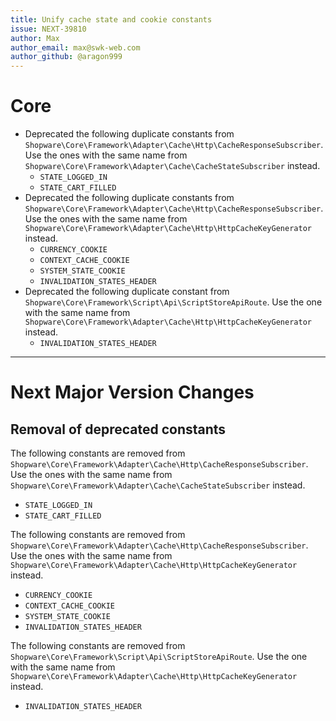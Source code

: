 ```yaml
---
title: Unify cache state and cookie constants
issue: NEXT-39810
author: Max
author_email: max@swk-web.com
author_github: @aragon999
---
```

# Core
* Deprecated the following duplicate constants from `Shopware\Core\Framework\Adapter\Cache\Http\CacheResponseSubscriber`. Use the ones with the same name from `Shopware\Core\Framework\Adapter\Cache\CacheStateSubscriber` instead.
  * `STATE_LOGGED_IN`
  * `STATE_CART_FILLED`
* Deprecated the following duplicate constants from `Shopware\Core\Framework\Adapter\Cache\Http\CacheResponseSubscriber`. Use the ones with the same name from `Shopware\Core\Framework\Adapter\Cache\Http\HttpCacheKeyGenerator` instead.
  * `CURRENCY_COOKIE`
  * `CONTEXT_CACHE_COOKIE`
  * `SYSTEM_STATE_COOKIE`
  * `INVALIDATION_STATES_HEADER`
* Deprecated the following duplicate constant from `Shopware\Core\Framework\Script\Api\ScriptStoreApiRoute`. Use the one with the same name from `Shopware\Core\Framework\Adapter\Cache\Http\HttpCacheKeyGenerator` instead.
  * `INVALIDATION_STATES_HEADER`
___
# Next Major Version Changes
## Removal of deprecated constants
The following constants are removed from `Shopware\Core\Framework\Adapter\Cache\Http\CacheResponseSubscriber`. Use the ones with the same name from `Shopware\Core\Framework\Adapter\Cache\CacheStateSubscriber` instead.
* `STATE_LOGGED_IN`
* `STATE_CART_FILLED`

The following constants are removed from `Shopware\Core\Framework\Adapter\Cache\Http\CacheResponseSubscriber`. Use the ones with the same name from `Shopware\Core\Framework\Adapter\Cache\Http\HttpCacheKeyGenerator` instead.
* `CURRENCY_COOKIE`
* `CONTEXT_CACHE_COOKIE`
* `SYSTEM_STATE_COOKIE`
* `INVALIDATION_STATES_HEADER`

The following constants are removed from `Shopware\Core\Framework\Script\Api\ScriptStoreApiRoute`. Use the one with the same name from `Shopware\Core\Framework\Adapter\Cache\Http\HttpCacheKeyGenerator` instead.
* `INVALIDATION_STATES_HEADER`
